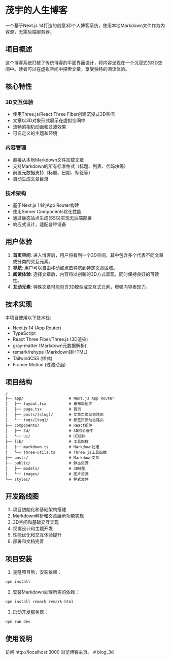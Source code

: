 # 茂宇的人生博客

一个基于Next.js 14打造的创意3D个人博客系统，使用本地Markdown文件作为内容源，无需后端服务器。

## 项目概述

这个博客系统打破了传统博客的平面界面设计，将内容呈现在一个沉浸式的3D空间中。读者可以在虚拟空间中探索文章，享受独特的阅读体验。

## 核心特性

### 3D交互体验
- 使用Three.js/React Three Fiber创建沉浸式3D空间
- 文章以3D对象形式展示在虚拟空间中
- 流畅的相机动画和过渡效果
- 可自定义的主题和环境

### 内容管理
- 直接从本地Markdown文件加载文章
- 支持Markdown的所有标准格式（标题、列表、代码块等）
- 前置元数据支持（标题、日期、标签等）
- 自动生成文章目录

### 技术架构
- 基于Next.js 14的App Router构建
- 使用Server Components优化性能
- 通过静态站点生成(SSG)实现无后端部署
- 响应式设计，适配各种设备

## 用户体验

1. **首页空间**: 进入博客后，用户将看到一个3D空间，其中包含多个代表不同文章或分类的交互元素。
2. **导航**: 用户可以自由移动或点击导航到特定文章区域。
3. **阅读体验**: 选择文章后，内容将以创新的3D方式呈现，同时保持良好的可读性。
4. **互动元素**: 特殊文章可能包含3D模型或交互式元素，增强内容表现力。

## 技术实现

本项目使用以下技术栈:
- Next.js 14 (App Router)
- TypeScript
- React Three Fiber/Three.js (3D渲染)
- gray-matter (Markdown元数据解析)
- remark/rehype (Markdown转HTML)
- TailwindCSS (样式)
- Framer Motion (过渡动画)

## 项目结构

```
/
├── app/                    # Next.js App Router
│   ├── layout.tsx          # 根布局组件
│   ├── page.tsx            # 首页
│   ├── posts/[slug]/       # 文章页面动态路由
│   └── tags/[tag]/         # 标签页面动态路由
├── components/             # React组件
│   ├── 3d/                 # 3D相关组件
│   └── ui/                 # UI组件
├── lib/                    # 工具函数
│   ├── markdown.ts         # Markdown处理
│   └── three-utils.ts      # Three.js工具函数
├── posts/                  # Markdown文章
├── public/                 # 静态资源
│   ├── models/             # 3D模型
│   └── images/             # 图片资源
└── styles/                 # 样式文件
```

## 开发路线图

1. 项目初始化和基础架构搭建
2. Markdown解析和文章展示功能实现
3. 3D空间和基础交互实现
4. 视觉设计和主题开发
5. 性能优化和交互体验提升
6. 部署和文档完善 

## 项目安装

1. 克隆项目后，安装依赖：

```bash
npm install
```

2. 安装Markdown处理所需的依赖：

```bash
npm install remark remark-html
```

3. 启动开发服务器：

```bash
npm run dev
```

## 使用说明

访问 http://localhost:3000 浏览博客主页。 # blog_3d
